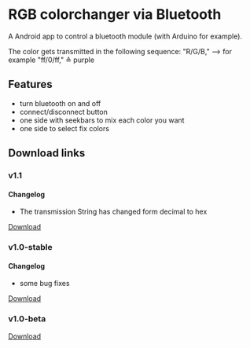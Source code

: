 # RGB colorchanger via Bluetooth
A Android app to control a bluetooth module (with Arduino for example).

The color gets transmitted in the following sequence: "R/G/B," --> for example "ff/0/ff," ≙ purple

## Features
* turn bluetooth on and off
* connect/disconnect button
* one side with seekbars to mix each color you want
* one side to select fix colors

## Download links

### v1.1

#### Changelog
* The transmission String has changed form decimal to hex

<a href="https://github.com/Lukas-Heiligenbrunner/RGB-Arduino-BT-App/releases/download/v1.1/RGB-Arduino-BT-v1_1.apk">Download</a>

### v1.0-stable

#### Changelog
* some bug fixes

<a href="https://github.com/Lukas-Heiligenbrunner/RGB-Arduino-BT-App/releases/download/v1.0-stable/RGB-Arduino-BT-v1_0-stable.apk">Download</a>

### v1.0-beta
 
<a href="https://github.com/Lukas-Heiligenbrunner/RGB-Arduino-BT-App/releases/download/v1.0-beta/RGB-Arduino-BT-v1_0-beta.apk">Download</a>


